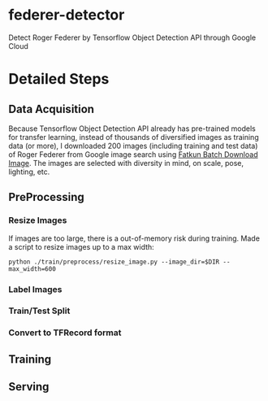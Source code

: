 # federer-detector
Detect Roger Federer by Tensorflow Object Detection API through Google Cloud

# Detailed Steps
## Data Acquisition
Because Tensorflow Object Detection API already has pre-trained models for transfer learning, instead of thousands of diversified images as training data (or more), I downloaded 200 images (including training and test data) of Roger Federer from Google image search using [Fatkun Batch Download Image](https://chrome.google.com/webstore/detail/fatkun-batch-download-ima/nnjjahlikiabnchcpehcpkdeckfgnohf?hl=en). The images are selected with diversity in mind, on scale, pose, lighting, etc.

## PreProcessing
### Resize Images
If images are too large, there is a out-of-memory risk during training. Made a script to resize images up to a max width:

```
python ./train/preprocess/resize_image.py --image_dir=$DIR --max_width=600
```

### Label Images

### Train/Test Split

### Convert to TFRecord format

## Training

## Serving
